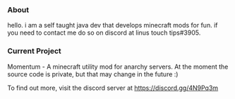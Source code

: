 ### About

hello. i am a self taught java dev that develops minecraft mods for fun. if you need to contact me do so on discord at linus touch tips#3905.

### Current Project

Momentum - A minecraft utility mod for anarchy servers. At the moment the source code is private, but that may change in the future :)

To find out more, visit the discord server at https://discord.gg/4N9Pq3m
